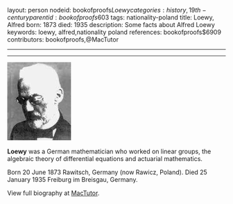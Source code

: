 layout: person
nodeid: bookofproofs$Loewy
categories: history,19th-century
parentid: bookofproofs$603
tags: nationality-poland
title: Loewy, Alfred
born: 1873
died: 1935
description: Some facts about Alfred Loewy
keywords: loewy, alfred,nationality poland
references: bookofproofs$6909
contributors: bookofproofs,@MacTutor

---


---

![Loewy.jpg](https://github.com/bookofproofs/bookofproofs.github.io/blob/main/_sources/_assets/images/portraits/Loewy.jpg?raw=true)

**Loewy** was a German mathematician who worked on linear groups, the algebraic theory of differential equations and actuarial mathematics.

Born 20 June 1873 Rawitsch, Germany (now Rawicz, Poland). Died 25 January 1935 Freiburg im Breisgau, Germany.


View full biography at [MacTutor](https://mathshistory.st-andrews.ac.uk/Biographies/Loewy/).